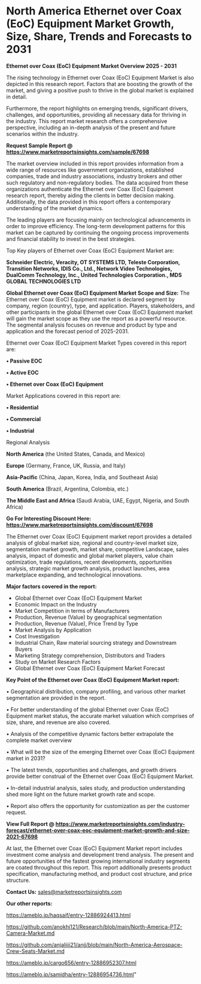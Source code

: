 # North America Ethernet over Coax (EoC) Equipment Market Growth, Size, Share, Trends and Forecasts to 2031

<Strong> Ethernet over Coax (EoC) Equipment Market Overview 2025 - 2031</strong>

The rising technology in Ethernet over Coax (EoC) Equipment Market is also depicted in this research report. Factors that are boosting the growth of the market, and giving a positive push to thrive in the global market is explained in detail.

Furthermore, the report highlights on emerging trends, significant drivers, challenges, and opportunities, providing all necessary data for thriving in the industry. This report market research offers a comprehensive perspective, including an in-depth analysis of the present and future scenarios within the industry.

<strong>Request Sample Report @ <a href=https://www.marketreportsinsights.com/sample/67698>https://www.marketreportsinsights.com/sample/67698</a></strong>

The market overview included in this report provides information from a wide range of resources like government organizations, established companies, trade and industry associations, industry brokers and other such regulatory and non-regulatory bodies. The data acquired from these organizations authenticate the Ethernet over Coax (EoC) Equipment research report, thereby aiding the clients in better decision making. Additionally, the data provided in this report offers a contemporary understanding of the market dynamics.

The leading players are focusing mainly on technological advancements in order to improve efficiency. The long-term development patterns for this market can be captured by continuing the ongoing process improvements and financial stability to invest in the best strategies.

Top Key players of Ethernet over Coax (EoC) Equipment Market are:

<strong>Schneider Electric, Veracity, OT SYSTEMS LTD, Teleste Corporation, Transition Networks, IDIS Co., Ltd., Network Video Technologies, DualComm Technology, Inc., United Technologies Corporation., MDS GLOBAL TECHNOLOGIES LTD</strong>

<strong><b>Global Ethernet over Coax (EoC) Equipment Market Scope and Size:</b></strong>
The Ethernet over Coax (EoC) Equipment market is declared segment by company, region (country), type, and application. Players, stakeholders, and other participants in the global Ethernet over Coax (EoC) Equipment market will gain the market scope as they use the report as a powerful resource. The segmental analysis focuses on revenue and product by type and application and the forecast period of 2025-2031.

Ethernet over Coax (EoC) Equipment Market Types covered in this report are:

<strong>• Passive EOC

• Active EOC

• Ethernet over Coax (EoC) Equipment</strong>

Market Applications covered in this report are:

<strong>• Residential

• Commercial

• Industrial</strong> 

Regional Analysis

<strong>North America</strong> (the United States, Canada, and Mexico)

<strong>Europe</strong> (Germany, France, UK, Russia, and Italy)

<strong>Asia-Pacific</strong> (China, Japan, Korea, India, and Southeast Asia)

<strong>South America</strong> (Brazil, Argentina, Colombia, etc.)

<strong>The Middle East and Africa</strong> (Saudi Arabia, UAE, Egypt, Nigeria, and South Africa)

<strong>Go For Interesting Discount Here: <a href=https://www.marketreportsinsights.com/discount/67698>https://www.marketreportsinsights.com/discount/67698</a></strong>

The Ethernet over Coax (EoC) Equipment market report provides a detailed analysis of global market size, regional and country-level market size, segmentation market growth, market share, competitive Landscape, sales analysis, impact of domestic and global market players, value chain optimization, trade regulations, recent developments, opportunities analysis, strategic market growth analysis, product launches, area marketplace expanding, and technological innovations.

<strong><b>Major factors covered in the report:</b></strong>
<ul>
  <li>Global Ethernet over Coax (EoC) Equipment Market </li>
  <li>Economic Impact on the Industry</li>
  <li>Market Competition in terms of Manufacturers</li>
  <li>Production, Revenue (Value) by geographical segmentation</li>
  <li>Production, Revenue (Value), Price Trend by Type</li>
  <li>Market Analysis by Application</li>
  <li>Cost Investigation</li>
  <li>Industrial Chain, Raw material sourcing strategy and Downstream Buyers</li>
  <li>Marketing Strategy comprehension, Distributors and Traders</li>
  <li>Study on Market Research Factors</li>
  <li>Global Ethernet over Coax (EoC) Equipment Market Forecast</li>
</ul>

<strong><b>Key Point of the Ethernet over Coax (EoC) Equipment Market report:</b></strong>

• Geographical distribution, company profiling, and various other market segmentation are provided in the report.

• For better understanding of the global Ethernet over Coax (EoC) Equipment market status, the accurate market valuation which comprises of size, share, and revenue are also covered.

• Analysis of the competitive dynamic factors better extrapolate the complete market overview

• What will be the size of the emerging Ethernet over Coax (EoC) Equipment market in 2031?

• The latest trends, opportunities and challenges, and growth drivers provide better construal of the Ethernet over Coax (EoC) Equipment Market.

• In-detail industrial analysis, sales study, and production understanding shed more light on the future market growth rate and scope.

• Report also offers the opportunity for customization as per the customer request.

<strong><b>View Full Report @ <a href=https://www.marketreportsinsights.com/industry-forecast/ethernet-over-coax-eoc-equipment-market-growth-and-size-2021-67698>https://www.marketreportsinsights.com/industry-forecast/ethernet-over-coax-eoc-equipment-market-growth-and-size-2021-67698</a></b></strong>


At last, the Ethernet over Coax (EoC) Equipment Market report includes investment come analysis and development trend analysis. The present and future opportunities of the fastest growing international industry segments are coated throughout this report. This report additionally presents product specification, manufacturing method, and product cost structure, and price structure.

<strong>Contact Us:</strong>
sales@marketreportsinsights.com

<strong>Our other reports:</strong>

<a href=https://ameblo.jp/haqsaif/entry-12886924413.html>https://ameblo.jp/haqsaif/entry-12886924413.html</a>

<a href=https://github.com/anokhi121/Research/blob/main/North-America-PTZ-Camera-Market.md>https://github.com/anokhi121/Research/blob/main/North-America-PTZ-Camera-Market.md</a>

<a href=https://github.com/anjaliiii21/anjj/blob/main/North-America-Aerospace-Crew-Seats-Market.md>https://github.com/anjaliiii21/anjj/blob/main/North-America-Aerospace-Crew-Seats-Market.md</a>

<a href=https://ameblo.jp/cargo656/entry-12886952307.html>https://ameblo.jp/cargo656/entry-12886952307.html</a>

<a href=https://ameblo.jp/samidha/entry-12886954736.html>https://ameblo.jp/samidha/entry-12886954736.html</a>"
